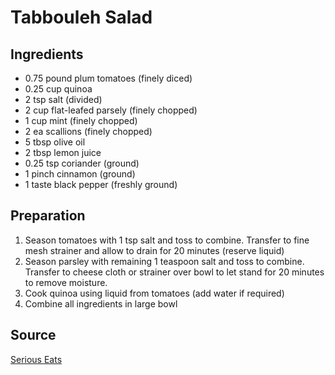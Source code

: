 # Tabbouleh Salad

## Ingredients

- 0.75 pound plum tomatoes (finely diced)
- 0.25 cup quinoa
- 2 tsp salt (divided)
- 2 cup flat-leafed parsely (finely chopped)
- 1 cup mint (finely chopped)
- 2 ea scallions (finely chopped)
- 5 tbsp olive oil
- 2 tbsp lemon juice
- 0.25 tsp coriander (ground)
- 1 pinch cinnamon (ground)
- 1 taste black pepper (freshly ground)

## Preparation

1. Season tomatoes with 1 tsp salt and toss to combine. Transfer to fine mesh strainer and allow to drain for 20 minutes (reserve liquid)
2. Season parsley with remaining 1 teaspoon salt and toss to combine. Transfer to cheese cloth or strainer over bowl to let stand for 20 minutes to remove moisture.
3. Cook quinoa using liquid from tomatoes (add water if required)
4. Combine all ingredients in large bowl

## Source

[Serious Eats](https://www.seriouseats.com/tabbouleh-salad-recipe)
